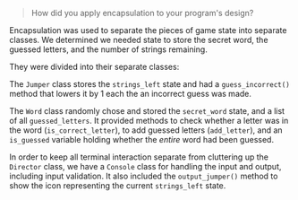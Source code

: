 > How did you apply encapsulation to your program's design?

Encapsulation was used to separate the pieces of game state into separate classes. We determined we needed state to store the secret word, the guessed letters, and the number of strings remaining.

They were divided into their separate classes:

The `Jumper` class stores the `strings_left` state and had a `guess_incorrect()` method that lowers it by 1 each the an incorrect guess was made.

The `Word` class randomly chose and stored the `secret_word` state, and a list of all `guessed_letters`. It provided methods to check whether a letter was in the word (`is_correct_letter`), to add guessed letters (`add_letter`), and an `is_guessed` variable holding whether the *entire* word had been guessed.

In order to keep all terminal interaction separate from cluttering up the `Director` class, we have a `Console` class for handling the input and output, including input validation. It also included the `output_jumper()` method to show the icon representing the current `strings_left` state.
